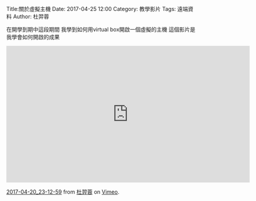 Title:關於虛擬主機
Date: 2017-04-25 12:00
Category: 教學影片
Tags: 遠端資料
Author: 杜羿蓉

在開學到期中這段期間 
我學到如何用virtual box開啟一個虛擬的主機 
這個影片是我學會如何開啟的成果

 <iframe src="https://player.vimeo.com/video/214673250" width="640" height="360" frameborder="0" webkitallowfullscreen mozallowfullscreen allowfullscreen></iframe>
<p><a href="https://vimeo.com/214673250">2017-04-20_23-12-59</a> from <a href="https://vimeo.com/user58919776">杜羿蓉</a> on <a href="https://vimeo.com">Vimeo</a>.</p>
